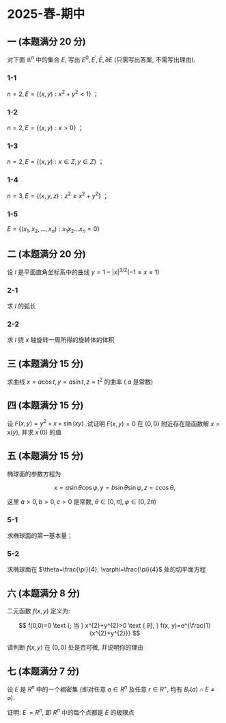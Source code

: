 # 2025-春-期中

## 一 (本题满分 20 分)

对下面 $\mathbb{R}^{n}$ 中的集合 $E$, 写出 $E^{0}, E^{\prime}, \bar{E}, \partial E$ (只需写出答案, 不需写出理由).

### 1-1

$n=2, E=\{(x, y): x^{2}+y^{2}<1\}$ ；

### 1-2

$n=2, E=\{(x, y): x>0\}$ ；

### 1-3

$n=2, E=\{(x, y): x \in Z, y \in Z\}$ ；

### 1-4

$n=3, E=\{(x, y, z): z^{2} \geq x^{2}+y^{2}\}$ ；

### 1-5

$E=\{(x_{1}, x_{2}, \ldots, x_{n}): x_{1} x_{2} \ldots x_{n}=0\}$

## 二 (本题满分 20 分)

设 $l$ 是平面直角坐标系中的曲线 $y=1-|x|^{3 / 2}(-1 \leq x \leq 1)$

### 2-1

求 $l$ 的弧长

### 2-2

求 $l$ 绕 $x$ 轴旋转一周所得的旋转体的体积

## 三 (本题满分 15 分)

求曲线 $x=a \cos t, y=a \sin t, z=t^{2}$ 的曲率 ( $a$ 是常数)

## 四 (本题满分 15 分)

设 $F(x, y)=y^{2}+x+\sin (x y)$ .试证明 $F(x, y)=0$ 在 $(0,0)$ 附近存在隐函数解 $x=x(y)$, 并求 $x^{\prime}(0)$ 的值

## 五 (本题满分 15 分)

椭球面的参数方程为

$$
x=a \sin \theta \cos \varphi, y=b \sin \theta \sin \varphi, z=c \cos \theta,
$$

这里 $a>0, b>0, c>0$ 是常数, $\theta \in[0, \pi], \varphi \in[0,2 \pi)$

### 5-1

求椭球面的第一基本量；

### 5-2

求椭球面在 $\theta=\frac{\pi}{4}, \varphi=\frac{\pi}{4}$ 处的切平面方程

## 六 (本题满分 8 分)

二元函数 $f(x, y)$ 定义为:

$$
f(0,0)=0 \text {; 当 } x^{2}+y^{2}>0 \text { 时, } f(x, y)=e^{\frac{1}{x^{2}+y^{2}}}
$$

请判断 $f(x, y)$ 在 $(0,0)$ 处是否可微, 并说明你的理由

## 七 (本题满分 7 分)

设 $E$ 是 $R^{n}$ 中的一个稠密集 (即对任意 $a \in R^{n}$ 及任意 $r \in R^{+}$, 均有 $B_{r}(a) \cap E \neq \varnothing$).

证明: $E^{\prime}=R^{n}$, 即 $R^{n}$ 中的每个点都是 $E$ 的极限点
